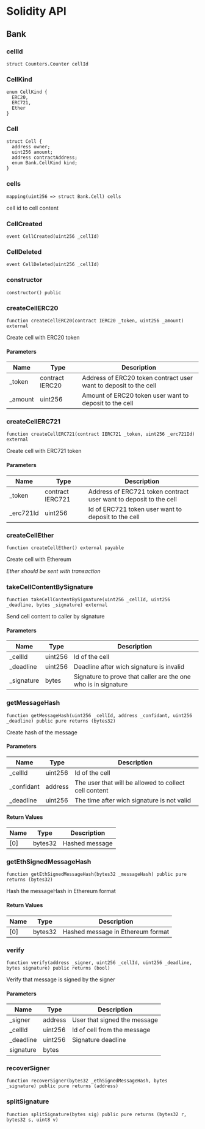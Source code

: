 # Solidity API

## Bank

### cellId

```solidity
struct Counters.Counter cellId
```

### CellKind

```solidity
enum CellKind {
  ERC20,
  ERC721,
  Ether
}
```

### Cell

```solidity
struct Cell {
  address owner;
  uint256 amount;
  address contractAddress;
  enum Bank.CellKind kind;
}
```

### cells

```solidity
mapping(uint256 => struct Bank.Cell) cells
```

cell id to cell content

### CellCreated

```solidity
event CellCreated(uint256 _cellId)
```

### CellDeleted

```solidity
event CellDeleted(uint256 _cellId)
```

### constructor

```solidity
constructor() public
```

### createCellERC20

```solidity
function createCellERC20(contract IERC20 _token, uint256 _amount) external
```

Create cell with ERC20 token

#### Parameters

| Name | Type | Description |
| ---- | ---- | ----------- |
| _token | contract IERC20 | Address of ERC20 token contract user want to deposit to the cell |
| _amount | uint256 | Amount of ERC20 token user want to deposit to the cell |

### createCellERC721

```solidity
function createCellERC721(contract IERC721 _token, uint256 _erc721Id) external
```

Create cell with ERC721 token

#### Parameters

| Name | Type | Description |
| ---- | ---- | ----------- |
| _token | contract IERC721 | Address of ERC721 token contract user want to deposit to the cell |
| _erc721Id | uint256 | Id of ERC721 token user want to deposit to the cell |

### createCellEther

```solidity
function createCellEther() external payable
```

Create cell with Ethereum

_Ether should be sent with transaction_

### takeCellContentBySignature

```solidity
function takeCellContentBySignature(uint256 _cellId, uint256 _deadline, bytes _signature) external
```

Send cell content to caller by signature

#### Parameters

| Name | Type | Description |
| ---- | ---- | ----------- |
| _cellId | uint256 | Id of the cell |
| _deadline | uint256 | Deadline after wich signature is invalid |
| _signature | bytes | Signature to prove that caller are the one who is in signature |

### getMessageHash

```solidity
function getMessageHash(uint256 _cellId, address _confidant, uint256 _deadline) public pure returns (bytes32)
```

Create hash of the message

#### Parameters

| Name | Type | Description |
| ---- | ---- | ----------- |
| _cellId | uint256 | Id of the cell |
| _confidant | address | The user that will be allowed to collect cell content |
| _deadline | uint256 | The time after wich signature is not valid |

#### Return Values

| Name | Type | Description |
| ---- | ---- | ----------- |
| [0] | bytes32 | Hashed message |

### getEthSignedMessageHash

```solidity
function getEthSignedMessageHash(bytes32 _messageHash) public pure returns (bytes32)
```

Hash the messageHash in Ethereum format

#### Return Values

| Name | Type | Description |
| ---- | ---- | ----------- |
| [0] | bytes32 | Hashed message in Ethereum format |

### verify

```solidity
function verify(address _signer, uint256 _cellId, uint256 _deadline, bytes signature) public returns (bool)
```

Verify that message is signed by the signer

#### Parameters

| Name | Type | Description |
| ---- | ---- | ----------- |
| _signer | address | User that signed the message |
| _cellId | uint256 | Id of cell from the message |
| _deadline | uint256 | Signature deadline |
| signature | bytes |  |

### recoverSigner

```solidity
function recoverSigner(bytes32 _ethSignedMessageHash, bytes _signature) public pure returns (address)
```

### splitSignature

```solidity
function splitSignature(bytes sig) public pure returns (bytes32 r, bytes32 s, uint8 v)
```

